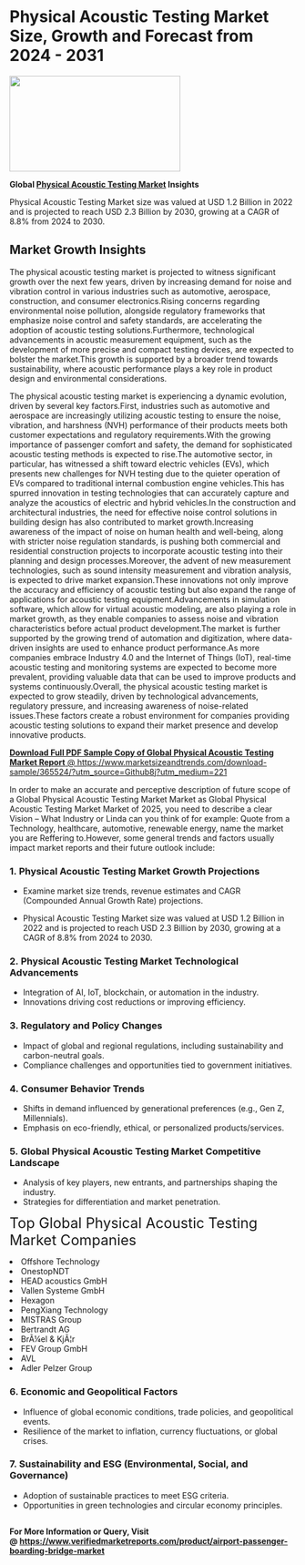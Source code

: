 <H1>Physical Acoustic Testing Market Size, Growth and Forecast from 2024 - 2031</H1><img class="aligncenter size-medium wp-image-584254" src="https://thirdeyenews.in/wp-content/uploads/2024/09/Global-Market-Research-300x168.jpeg" alt="" width="300" height="168" /><p><strong>Global&nbsp;<a href="https://www.marketsizeandtrends.com/download-sample/365524/?utm_source=Github8j?utm_medium=221">Physical Acoustic Testing Market</a> Insights</strong></p><p>Physical Acoustic Testing Market size was valued at USD 1.2 Billion in 2022 and is projected to reach USD 2.3 Billion by 2030, growing at a CAGR of 8.8% from 2024 to 2030.</p><p><h2>Market Growth Insights</h2> <p>The physical acoustic testing market is projected to witness significant growth over the next few years, driven by increasing demand for noise and vibration control in various industries such as automotive, aerospace, construction, and consumer electronics.Rising concerns regarding environmental noise pollution, alongside regulatory frameworks that emphasize noise control and safety standards, are accelerating the adoption of acoustic testing solutions.Furthermore, technological advancements in acoustic measurement equipment, such as the development of more precise and compact testing devices, are expected to bolster the market.This growth is supported by a broader trend towards sustainability, where acoustic performance plays a key role in product design and environmental considerations.</p> <p><a href="#"></a></p> <p>The physical acoustic testing market is experiencing a dynamic evolution, driven by several key factors.First, industries such as automotive and aerospace are increasingly utilizing acoustic testing to ensure the noise, vibration, and harshness (NVH) performance of their products meets both customer expectations and regulatory requirements.With the growing importance of passenger comfort and safety, the demand for sophisticated acoustic testing methods is expected to rise.The automotive sector, in particular, has witnessed a shift toward electric vehicles (EVs), which presents new challenges for NVH testing due to the quieter operation of EVs compared to traditional internal combustion engine vehicles.This has spurred innovation in testing technologies that can accurately capture and analyze the acoustics of electric and hybrid vehicles.In the construction and architectural industries, the need for effective noise control solutions in building design has also contributed to market growth.Increasing awareness of the impact of noise on human health and well-being, along with stricter noise regulation standards, is pushing both commercial and residential construction projects to incorporate acoustic testing into their planning and design processes.Moreover, the advent of new measurement technologies, such as sound intensity measurement and vibration analysis, is expected to drive market expansion.These innovations not only improve the accuracy and efficiency of acoustic testing but also expand the range of applications for acoustic testing equipment.Advancements in simulation software, which allow for virtual acoustic modeling, are also playing a role in market growth, as they enable companies to assess noise and vibration characteristics before actual product development.The market is further supported by the growing trend of automation and digitization, where data-driven insights are used to enhance product performance.As more companies embrace Industry 4.0 and the Internet of Things (IoT), real-time acoustic testing and monitoring systems are expected to become more prevalent, providing valuable data that can be used to improve products and systems continuously.Overall, the physical acoustic testing market is expected to grow steadily, driven by technological advancements, regulatory pressure, and increasing awareness of noise-related issues.These factors create a robust environment for companies providing acoustic testing solutions to expand their market presence and develop innovative products.<p><a href="#"></p><p><span class=""><strong>Download Full PDF Sample Copy of Global Physical Acoustic Testing Market Report</strong> @ <a href="https://www.marketsizeandtrends.com/download-sample/365524/?utm_source=Github8j?utm_medium=221" target="_blank">https://www.marketsizeandtrends.com/download-sample/365524/?utm_source=Github8j?utm_medium=221</a></span></p><p>In order to make an accurate and perceptive description of future scope of a Global&nbsp;Physical Acoustic Testing Market Market as Global&nbsp;Physical Acoustic Testing Market Market of 2025, you need to describe a clear Vision &ndash; What Industry or Linda can you think of for example: Quote from a Technology, healthcare, automotive, renewable energy, name the market you are Reffering to.However, some general trends and factors usually impact market reports and their future outlook include:</p><h3>1.&nbsp;<strong>Physical Acoustic Testing Market Growth Projections</strong></h3><ul><li>Examine market size trends, revenue estimates and CAGR (Compounded Annual Growth Rate) projections.</li><li><p>Physical Acoustic Testing Market size was valued at USD 1.2 Billion in 2022 and is projected to reach USD 2.3 Billion by 2030, growing at a CAGR of 8.8% from 2024 to 2030.</p></li></ul><h3>2.&nbsp;<strong>Physical Acoustic Testing Market Technological Advancements</strong></h3><ul><li>Integration of AI, IoT, blockchain, or automation in the industry.</li><li>Innovations driving cost reductions or improving efficiency.</li></ul><h3>3.&nbsp;<strong>Regulatory and Policy Changes</strong></h3><ul><li>Impact of global and regional regulations, including sustainability and carbon-neutral goals.</li><li>Compliance challenges and opportunities tied to government initiatives.</li></ul><h3>4.&nbsp;<strong>Consumer Behavior Trends</strong></h3><ul><li>Shifts in demand influenced by generational preferences (e.g., Gen Z, Millennials).</li><li>Emphasis on eco-friendly, ethical, or personalized products/services.</li></ul><h3>5.&nbsp;<strong>Global Physical Acoustic Testing Market Competitive Landscape</strong></h3><ul><li>Analysis of key players, new entrants, and partnerships shaping the industry.</li><li>Strategies for differentiation and market penetration.</li></ul><p data-pm-slice="1 1 []"><span style="color: inherit; font-family: inherit; font-size: 25px;">Top Global Physical Acoustic Testing Market Companies</span></p><div class="" data-test-id=""><p><li>Offshore Technology</li><li> OnestopNDT</li><li> HEAD acoustics GmbH</li><li> Vallen Systeme GmbH</li><li> Hexagon</li><li> PengXiang Technology</li><li> MISTRAS Group</li><li> Bertrandt AG</li><li> BrÃ¼el & KjÃ¦r</li><li> FEV Group GmbH</li><li> AVL</li><li> Adler Pelzer Group</li></p></div><h3>6.&nbsp;<strong>Economic and Geopolitical Factors</strong></h3><ul><li>Influence of global economic conditions, trade policies, and geopolitical events.</li><li>Resilience of the market to inflation, currency fluctuations, or global crises.</li></ul><h3>7.&nbsp;<strong>Sustainability and ESG (Environmental, Social, and Governance)</strong></h3><ul><li>Adoption of sustainable practices to meet ESG criteria.</li><li>Opportunities in green technologies and circular economy principles.</li></ul><h2><strong style="font-size: 14px;">For More Information or Query, Visit @&nbsp;</strong><a style="background-color: #ffffff; font-size: 14px;" href="https://www.marketsizeandtrends.com/report/physical-acoustic-testing-market/" target="_blank">https://www.verifiedmarketreports.com/product/airport-passenger-boarding-bridge-market</a></h2>
